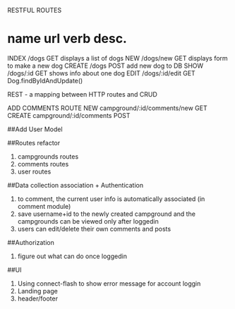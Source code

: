 RESTFUL ROUTES

name     url        verb            desc.
==========================================================
INDEX   /dogs       GET     displays a list of dogs
NEW     /dogs/new   GET     displays form to make a new dog
CREATE  /dogs       POST    add new dog to DB
SHOW    /dogs/:id   GET     shows info about one dog
EDIT    /dogs/:id/edit GET  Dog.findByIdAndUpdate()

REST - a mapping between HTTP routes and CRUD


ADD COMMENTS ROUTE
NEW     campground/:id/comments/new     GET
CREATE  campground/:id/comments         POST

##Add User Model

##Routes refactor
1. campgrounds routes
2. comments routes
3. user routes

##Data collection association + Authentication
1. to comment, the current user info is automatically associated (in comment module)
2. save username+id to the newly created campground and the campgrounds can be viewed only after loggedin 
3. users can edit/delete their own comments and posts

##Authorization
1. figure out what can do once loggedin

##UI
1. Using connect-flash to show error message for account loggin
2. Landing page
3. header/footer